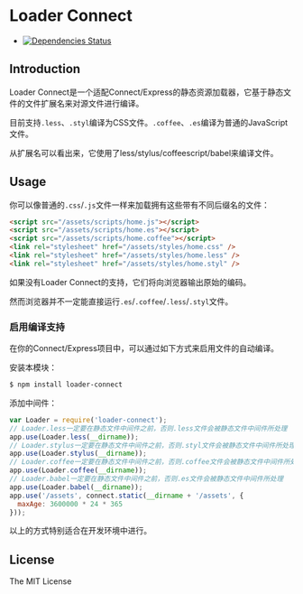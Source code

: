 Loader Connect
=================

- [![Dependencies Status](https://david-dm.org/JacksonTian/loader-connect.png)](https://david-dm.org/JacksonTian/loader-connect)

## Introduction

Loader Connect是一个适配Connect/Express的静态资源加载器，它基于静态文件的文件扩展名来对源文件进行编译。

目前支持`.less`、`.styl`编译为CSS文件。`.coffee`、`.es`编译为普通的JavaScript文件。

从扩展名可以看出来，它使用了less/stylus/coffeescript/babel来编译文件。

## Usage
你可以像普通的`.css`/`.js`文件一样来加载拥有这些带有不同后缀名的文件：

```html
<script src="/assets/scripts/home.js"></script>
<script src="/assets/scripts/home.es"></script>
<script src="/assets/scripts/home.coffee"></script>
<link rel="stylesheet" href="/assets/styles/home.css" />
<link rel="stylesheet" href="/assets/styles/home.less" />
<link rel="stylesheet" href="/assets/styles/home.styl" />
```

如果没有Loader Connect的支持，它们将向浏览器输出原始的编码。

然而浏览器并不一定能直接运行`.es`/`.coffee`/`.less`/`.styl`文件。

### 启用编译支持
在你的Connect/Express项目中，可以通过如下方式来启用文件的自动编译。

安装本模块：

```sh
$ npm install loader-connect
```

添加中间件：

```js
var Loader = require('loader-connect');
// Loader.less一定要在静态文件中间件之前，否则.less文件会被静态文件中间件所处理
app.use(Loader.less(__dirname));
// Loader.stylus一定要在静态文件中间件之前，否则.styl文件会被静态文件中间件所处理
app.use(Loader.stylus(__dirname));
// Loader.coffee一定要在静态文件中间件之前，否则.coffee文件会被静态文件中间件所处理
app.use(Loader.coffee(__dirname));
// Loader.babel一定要在静态文件中间件之前，否则.es文件会被静态文件中间件所处理
app.use(Loader.babel(__dirname));
app.use('/assets', connect.static(__dirname + '/assets', {
  maxAge: 3600000 * 24 * 365
}));
```

以上的方式特别适合在开发环境中进行。

## License
The MIT License
